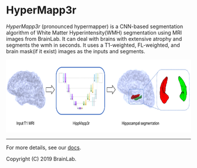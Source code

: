 # HyperMapp3r

*HyperMapp3r* (pronounced hypermapper) is a CNN-based segmentation algorithm of White Matter Hyperintensity(WMH) segmentation
using MRI images from BrainLab.
It can deal with brains with extensive atrophy and segments the wmh in seconds.
It uses a T1-weighted, FL-weighted, and brain mask(if it exist) images as the inputs and segments.

<p align="center">
      <img src="docs/images/graph_abstract.png" alt="hippocampus pop-up window"
      width="600" height="200"/>
</p>


____________________________

For more details, see our [docs](https://hypermapp3r.readthedocs.io).

Copyright (C) 2019 BrainLab.
